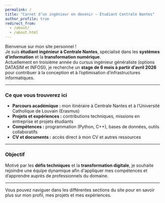 ```yaml
---
permalink: /
title: "Carnet d’un ingénieur en devenir – Étudiant Centrale Nantes"
author_profile: true
redirect_from: 
  - /about/
  - /about.html
---
```


Bienvenue sur mon site personnel !  
Je suis **étudiant ingénieur à Centrale Nantes**, spécialisé dans les **systèmes d’information** et la **transformation numérique**.  
Actuellement en troisième année du cursus ingénieur généraliste (options DATASIM et INFOSI), je recherche un **stage de 6 mois à partir d’avril 2026** pour contribuer à la conception et à l’optimisation d’infrastructures informatiques.

---

### Ce que vous trouverez ici
- **Parcours académique :** mon itinéraire à Centrale Nantes et à l’Université Catholique de Louvain (Erasmus)  
- **Projets et expériences :** contributions techniques, missions en entreprise et projets étudiants  
- **Compétences :** programmation (Python, C++), bases de données, outils collaboratifs  
- **CV et documents :** accès direct à mon CV et autres ressources  

---

### Objectif
Motivé par les **défis techniques** et la **transformation digitale**, je souhaite rejoindre une équipe dynamique afin d'appliquer mes compétences et d’apprendre auprès de professionnels du domaine.

---

Vous pouvez naviguer dans les différentes sections du site pour en savoir plus sur mon profil, mes projets et mes expériences.
